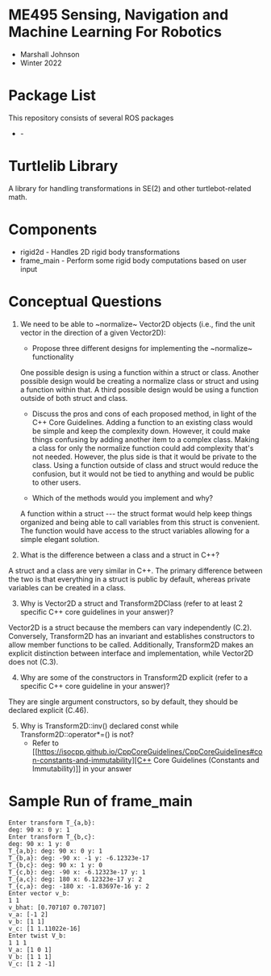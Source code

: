 # ME495 Sensing, Navigation and Machine Learning For Robotics
* Marshall Johnson
* Winter 2022
# Package List
This repository consists of several ROS packages
- <PACKAGE1> - <one sentence description>

# Turtlelib Library
A library for handling transformations in SE(2) and other turtlebot-related math.

# Components
- rigid2d - Handles 2D rigid body transformations
- frame_main - Perform some rigid body computations based on user input

# Conceptual Questions
1. We need to be able to ~normalize~ Vector2D objects (i.e., find the unit vector in the direction of a given Vector2D):
   - Propose three different designs for implementing the ~normalize~ functionality

   One possible design is using a function within a struct or class. Another possible design would be creating a normalize class or struct and using a function within that. A third possible design would be using a function outside of both struct and class. 

   - Discuss the pros and cons of each proposed method, in light of the C++ Core Guidelines.
   Adding a function to an existing class would be simple and keep the complexity down. However, it could make things confusing by adding another item to a complex class. Making a class for only the normalize function could add complexity that's not needed. However, the plus side is that it would be private to the class. Using a function outside of class and struct would reduce the confusion, but it would not be tied to anything and would be public to other users.

   - Which of the methods would you implement and why?

   A function within a struct --- the struct format would help keep things organized and being able to call variables from this struct is convenient. The function would have access to the struct variables allowing for a simple elegant solution.

2. What is the difference between a class and a struct in C++?

A struct and a class are very similar in C++. The primary difference between the two is that everything in a struct is public by default, whereas private variables can be created in a class. 


3. Why is Vector2D a struct and Transform2DClass (refer to at least 2 specific C++ core guidelines in your answer)?

Vector2D is a struct because the members can vary independently (C.2). Conversely, Transform2D has an invariant and establishes constructors to allow member functions to be called. Additionally, Transform2D makes an explicit distinction between interface and implementation, while Vector2D does not (C.3).


4. Why are some of the constructors in Transform2D explicit (refer to a specific C++ core guideline in your answer)?

They are single argument constructors, so by default, they should be declared explicit (C.46).


5. Why is Transform2D::inv() declared const while Transform2D::operator*=() is not?
   - Refer to [[https://isocpp.github.io/CppCoreGuidelines/CppCoreGuidelines#con-constants-and-immutability][C++ Core Guidelines (Constants and Immutability)]] in your answer

   

# Sample Run of frame_main
```
Enter transform T_{a,b}: 
deg: 90 x: 0 y: 1
Enter transform T_{b,c}: 
deg: 90 x: 1 y: 0
T_{a,b}: deg: 90 x: 0 y: 1
T_{b,a}: deg: -90 x: -1 y: -6.12323e-17
T_{b,c}: deg: 90 x: 1 y: 0
T_{c,b}: deg: -90 x: -6.12323e-17 y: 1
T_{a,c}: deg: 180 x: 6.12323e-17 y: 2
T_{c,a}: deg: -180 x: -1.83697e-16 y: 2
Enter vector v_b: 
1 1
v_bhat: [0.707107 0.707107]
v_a: [-1 2]
v_b: [1 1]
v_c: [1 1.11022e-16]
Enter twist V_b: 
1 1 1
V_a: [1 0 1]
V_b: [1 1 1]
V_c: [1 2 -1]
```
